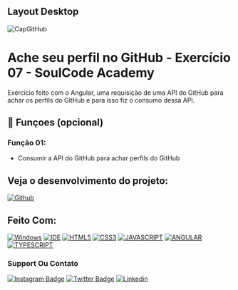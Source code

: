 ## Layout Desktop

![CapGitHub]()



# Ache seu perfil no GitHub - Exercício 07 - SoulCode Academy

Exercício feito com o Angular, uma requisição de uma API do GitHub para achar os perfils do GitHub e para isso fiz o consumo dessa API.

## 🔧 Funçoes (opcional)

### Função 01:
- Consumir a API do GitHub para achar perfils do GitHub

## Veja o desenvolvimento do projeto:

[![Github](https://badges.aleen42.com/src/github.svg)](https://github.com/Raiannecaroline/exercicio-07-GitHub-API-SoulCode)

## Feito Com:
[![Windows](https://img.shields.io/badge/Windows-0078D6?style=for-the-badge&logo=windows&logoColor=white)](https://www.microsoft.com/pt-br/windows/get-windows-10)
[![IDE](https://badges.aleen42.com/src/visual_studio_code.svg)](https://code.visualstudio.com/)
[![HTML5](https://img.shields.io/badge/HTML5-E34F26?style=for-the-badge&logo=html5&logoColor=white)](https://developer.mozilla.org/pt-BR/docs/Web/HTML)
[![CSS3](https://img.shields.io/badge/CSS3-1572B6?style=for-the-badge&logo=css3&logoColor=white)](https://developer.mozilla.org/pt-BR/docs/Web/CSS)
[![JAVASCRIPT](https://badges.aleen42.com/src/javascript.svg)](https://developer.mozilla.org/pt-BR/docs/Web/JavaScript)
[![ANGULAR](https://badges.aleen42.com/src/angular.svg)](https://angular.io/)
[![TYPESCRIPT](https://badges.aleen42.com/src/typescript.svg)](https://www.typescriptlang.org/)

### Support Ou Contato

[![Instagram Badge](https://img.shields.io/badge/Instagram-E4405F?style=for-the-badge&logo=instagram&logoColor=white)](https://www.instagram.com/raiannecaroline_/)
[![Twitter Badge](https://img.shields.io/badge/Twitter-1DA1F2?style=for-the-badge&logo=twitter&logoColor=white)](https://twitter.com/Raiannecaroline)
[![Linkedin](https://img.shields.io/badge/LinkedIn-0077B5?style=for-the-badge&logo=linkedin&logoColor=white)](https://www.linkedin.com/in/raiannecaroline/)